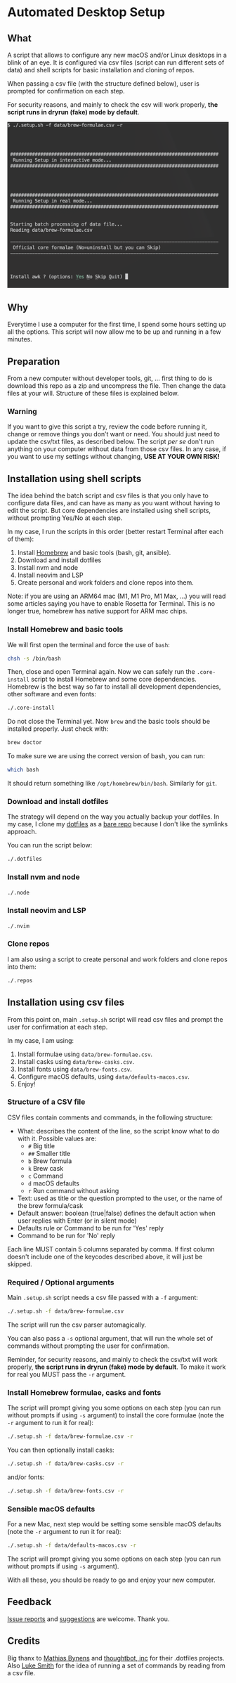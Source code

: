 # Automated Desktop Setup

## What

A script that allows to configure any new macOS and/or Linux desktops in a blink of an eye. It is configured via csv files (script can run different sets of data) and shell scripts for basic installation and cloning of repos.

When passing a csv file (with the structure defined below), user is prompted for confirmation on each step.

For security reasons, and mainly to check the csv will work properly, **the script runs in dryrun (fake) mode by default**.

![brew-dryrun-example](./images/brew-dryrun-example.png)

## Why

Everytime I use a computer for the first time, I spend some hours setting up all the options. This script will now allow me to be up and running in a few minutes. 

## Preparation

From a new computer without developer tools, git, ... first thing to do is download this repo as a zip and uncompress the file. Then change the data files at your will. Structure of these files is explained below.

### Warning 

If you want to give this script a try, review the code before running it, change or remove things you don’t want or need. You should just need to update the csv/txt files, as described below. The script _per se_ don't run anything on your computer without data from those csv files. In any case, if you want to use my settings without changing, **USE AT YOUR OWN RISK!**

## Installation using shell scripts

The idea behind the batch script and csv files is that you only have to configure data files, and can have as many as you want without having to edit the script. But core dependencies are installed using shell scripts, without prompting Yes/No at each step.

In my case, I run the scripts in this order (better restart Terminal after each of them):

1. Install [Homebrew](https://brew.sh/) and basic tools (bash, git, ansible).
2. Download and install dotfiles
3. Install nvm and node
4. Install neovim and LSP
5. Create personal and work folders and clone repos into them.


Note: if you are using an ARM64 mac (M1, M1 Pro, M1 Max, ...) you will read some articles saying you have to enable Rosetta for Terminal. This is no longer true, homebrew has native support for ARM mac chips.

### Install Homebrew and basic tools

We will first open the terminal and force the use of `bash`:

```bash
chsh -s /bin/bash
```

Then, close and open Terminal again. Now we can safely run the `.core-install` script to install Homebrew and some core dependencies. Homebrew is the best way so far to install all development dependencies, other software and even fonts:

```bash
./.core-install
```

Do not close the Terminal yet. Now `brew` and the basic tools should be installed properly. Just check with:

```bash
brew doctor
```

To make sure we are using the correct version of bash, you can run:

```bash
which bash
```

It should return something like `/opt/homebrew/bin/bash`. Similarly for `git`.

### Download and install dotfiles

The strategy will depend on the way you actually backup your dotfiles. In my case, I clone my [dotfiles](https://github.com/zigotica/tilde/) as a [bare repo](https://www.atlassian.com/git/tutorials/dotfiles) because I don't like the symlinks approach.

You can run the script below:

```bash
./.dotfiles
```


### Install nvm and node

```bash
./.node

```


### Install neovim and LSP

```bash
./.nvim

```

### Clone repos

I am also using a script to create personal and work folders and clone repos into them:

```bash
./.repos
```
## Installation using csv files

From this point on, main `.setup.sh` script will read csv files and prompt the user for confirmation at each step.

In my case, I am using:

1. Install formulae using `data/brew-formulae.csv`.
2. Install casks using `data/brew-casks.csv`.
3. Install fonts using `data/brew-fonts.csv`.
4. Configure macOS defaults, using `data/defaults-macos.csv`.
5. Enjoy!

### Structure of a CSV file

CSV files contain comments and commands, in the following structure:

* What: describes the content of the line, so the script know what to do with it. Possible values are:
    * `#` Big title
    * `##` Smaller title
    * `b` Brew formula
    * `k` Brew cask
    * `c` Command
    * `d` macOS defaults
    * `r` Run command without asking
* Text: used as title or the question prompted to the user, or the name of the brew formula/cask
* Default answer: boolean (true|false) defines the default action when user replies with Enter (or in silent mode)
* Defaults rule or Command to be run for 'Yes' reply
* Command to be run for 'No' reply

Each line MUST contain 5 columns separated by comma. If first column doesn't include one of the keycodes described above, it will just be skipped.

### Required / Optional arguments

Main `.setup.sh` script needs a csv file passed with a `-f` argument:

```bash
./.setup.sh -f data/brew-formulae.csv
```

The script will run the csv parser automagically.

You can also pass a `-s` optional argument, that will run the whole set of commands without prompting the user for confirmation.

Reminder, for security reasons, and mainly to check the csv/txt will work properly, **the script runs in dryrun (fake) mode by default**. To make it work for real you MUST pass the `-r` argument.


### Install Homebrew formulae, casks and fonts

The script will prompt giving you some options on each step (you can run without prompts if using `-s` argument) to install the core formulae (note the `-r` argument to run it for real):

```bash
./.setup.sh -f data/brew-formulae.csv -r
```

You can then optionally install casks:

```bash
./.setup.sh -f data/brew-casks.csv -r
```

and/or fonts:

```bash
./.setup.sh -f data/brew-fonts.csv -r
```

### Sensible macOS defaults

For a new Mac, next step would be setting some sensible macOS defaults (note the `-r` argument to run it for real):

```bash
./.setup.sh -f data/defaults-macos.csv -r
```

The script will prompt giving you some options on each step (you can run without prompts if using `-s` argument).


With all these, you should be ready to go and enjoy your new computer.

## Feedback

[Issue reports](https://github.com/zigotica/automated-desktop-setup/issues) and [suggestions](https://github.com/zigotica/automated-desktop-setup/pulls) are welcome. Thank you.

## Credits

Big thanx to [Mathias Bynens](https://github.com/mathiasbynens/dotfiles/) and [thoughtbot, inc](https://github.com/thoughtbot/laptop/) for their .dotfiles projects. Also [Luke Smith](https://github.com/LukeSmithxyz/LARBS) for the idea of running a set of commands by reading from a csv file.
